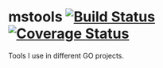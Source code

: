 # mstools [![Build Status](https://travis-ci.org/szydell/mstools.svg?branch=master)](https://travis-ci.org/szydell/mstools) [![Coverage Status](https://coveralls.io/repos/github/szydell/mstools/badge.svg?branch=master)](https://coveralls.io/github/szydell/mstools?branch=master)

Tools I use in different GO projects.


